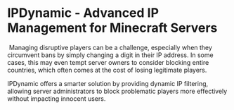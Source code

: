 # IPDynamic - Advanced IP Management for Minecraft Servers
​
Managing disruptive players can be a challenge, especially when they circumvent bans by simply changing a digit in their IP address. In some cases, this may even tempt server owners to consider blocking entire countries, which often comes at the cost of losing legitimate players.

IPDynamic offers a smarter solution by providing dynamic IP filtering, allowing server administrators to block problematic players more effectively without impacting innocent users.
